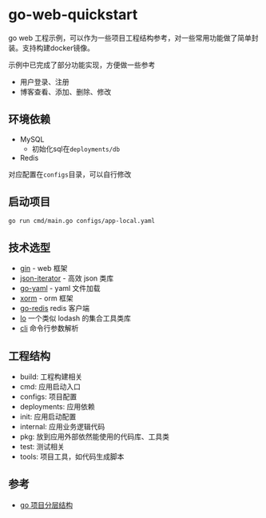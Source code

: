 # go-web-quickstart

go web 工程示例，可以作为一些项目工程结构参考，对一些常用功能做了简单封装。支持构建docker镜像。

示例中已完成了部分功能实现，方便做一些参考
- 用户登录、注册
- 博客查看、添加、删除、修改

## 环境依赖

- MySQL
  - 初始化sql在`deployments/db`
- Redis

对应配置在`configs`目录，可以自行修改

## 启动项目

```bash
go run cmd/main.go configs/app-local.yaml
```

## 技术选型

- [gin](https://github.com/gin-gonic/gin) - web 框架
- [json-iterator](http://jsoniter.com/go-tips.cn.html) - 高效 json 类库
- [go-yaml](https://github.com/go-yaml/yaml) - yaml 文件加载
- [xorm](https://xorm.io/zh/) - orm 框架
- [go-redis](https://github.com/redis/go-redis) redis 客户端
- [lo](https://github.com/samber/lo) 一个类似 lodash 的集合工具类库
- [cli](https://github.com/urfave/cli) 命令行参数解析

## 工程结构
- build: 工程构建相关
- cmd: 应用启动入口
- configs: 项目配置
- deployments: 应用依赖
- init: 应用启动配置
- internal: 应用业务逻辑代码
- pkg: 放到应用外部依然能使用的代码库、工具类
- test: 测试相关
- tools: 项目工具，如代码生成脚本

## 参考

- [go 项目分层结构](https://github.com/golang-standards/project-layout/blob/master/README_zh.md)
